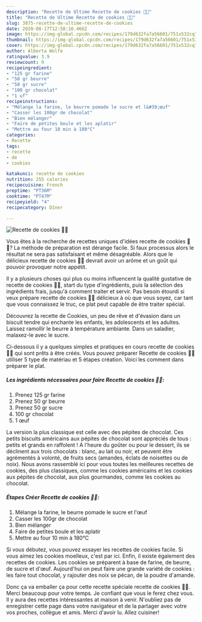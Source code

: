 ```yaml
---
description: "Recette de Ultime Recette de cookies 🍪🍪"
title: "Recette de Ultime Recette de cookies 🍪🍪"
slug: 3875-recette-de-ultime-recette-de-cookies
date: 2020-08-17T12:58:10.466Z
image: https://img-global.cpcdn.com/recipes/179d632fa7a56601/751x532cq70/recette-de-cookies-🍪🍪-photo-principale-de-la-recette.jpg
thumbnail: https://img-global.cpcdn.com/recipes/179d632fa7a56601/751x532cq70/recette-de-cookies-🍪🍪-photo-principale-de-la-recette.jpg
cover: https://img-global.cpcdn.com/recipes/179d632fa7a56601/751x532cq70/recette-de-cookies-🍪🍪-photo-principale-de-la-recette.jpg
author: Alberta Wolfe
ratingvalue: 3.9
reviewcount: 9
recipeingredient:
- "125 gr farine"
- "50 gr beurre"
- "50 gr sucre"
- "100 gr chocolat"
- "1 uf"
recipeinstructions:
- "Mélange la farine, le beurre pomade le sucre et l&#39;œuf"
- "Casser les 100gr de chocolat"
- "Bien mélanger"
- "Faire de petites boule et les aplatir"
- "Mettre au four 10 min à 180°C"
categories:
- Recette
tags:
- recette
- de
- cookies

katakunci: recette de cookies 
nutrition: 255 calories
recipecuisine: French
preptime: "PT36M"
cooktime: "PT47M"
recipeyield: "4"
recipecategory: Dîner

---
```



![Recette de cookies 🍪🍪](https://img-global.cpcdn.com/recipes/179d632fa7a56601/751x532cq70/recette-de-cookies-🍪🍪-photo-principale-de-la-recette.jpg)

Vous êtes à la recherche de recettes uniques d'idées recette de cookies 🍪🍪? La méthode de préparation est dérange facile. Si faux processus alors le résultat ne sera pas satisfaisant et même désagréable. Alors que le délicieux recette de cookies 🍪🍪 devrait avoir un arôme et un goût qui pouvoir provoquer notre appétit.

Il y a plusieurs choses qui plus ou moins influencent la qualité gustative de recette de cookies 🍪🍪, start du type d'ingrédients, puis la sélection des ingrédients frais, jusqu'à comment traiter et servir. Pas besoin étourdi si veux prépare recette de cookies 🍪🍪 délicieux à où que vous soyez, car tant que vous connaissez le truc, ce plat peut capable de être traiter spécial.

Découvrez la recette de Cookies, un peu de rêve et d&#39;évasion dans un biscuit tendre qui enchante les enfants, les adolescents et les adultes. Laissez ramollir le beurre à température ambiante. Dans un saladier, malaxez-le avec le sucre.


Ci-dessous il y a quelques simples et pratiques en cours recette de cookies 🍪🍪 qui sont prêts à être créés. Vous pouvez préparer Recette de cookies 🍪🍪 utiliser 5 type de matériau et 5 étapes création. Voici les comment dans préparer le plat.

<!--inarticleads1-->

##### Les ingrédients nécessaires pour faire Recette de cookies 🍪🍪:

1. Prenez 125 gr farine
1. Prenez 50 gr beurre
1. Prenez 50 gr sucre
1.  100 gr chocolat
1.  1 œuf


La version la plus classique est celle avec des pépites de chocolat. Ces petits biscuits américains aux pépites de chocolat sont appréciés de tous : petits et grands en raffolent ! A l&#39;heure du goûter ou pour le dessert, ils se déclinent aux trois chocolats : blanc, au lait ou noir, et peuvent être agrémentés à volonté, de fruits secs (amandes, éclats de noisettes ou de noix). Nous avons rassemblé ici pour vous toutes les meilleures recettes de cookies, des plus classiques, comme les cookies américains et les cookies aux pépites de chocolat, aux plus gourmandes, comme les cookies au chocolat. 

<!--inarticleads2-->

##### Étapes Créer Recette de cookies 🍪🍪:

1. Mélange la farine, le beurre pomade le sucre et l&#39;œuf
1. Casser les 100gr de chocolat
1. Bien mélanger
1. Faire de petites boule et les aplatir
1. Mettre au four 10 min à 180°C


Si vous débutez, vous pouvez essayer les recettes de cookies facile. Si vous aimez les cookies moelleux, c&#39;est par ici. Enfin, il existe également des recettes de cookies. Les cookies se préparent à base de farine, de beurre, de sucre et d&#39;œuf. Aujourd&#39;hui on peut faire une grande variété de cookies : les faire tout chocolat, y rajouter des noix se pécan, de la poudre d&#39;amande. 


Donc ça va emballer ça pour cette recette spéciale recette de cookies 🍪🍪. Merci beaucoup pour votre temps. Je confiant que vous le ferez chez vous. Il y aura des recettes  intéressantes at maison à venir. N'oubliez pas de enregistrer cette page dans votre navigateur et de la partager avec votre vos proches, collègue et amis. Merci d'avoir lu. Allez cuisiner!
